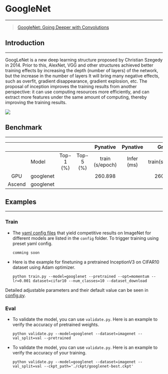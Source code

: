 # GoogleNet
***
> [GoogleNet: Going Deeper with Convolutions](https://arxiv.org/abs/1409.4842)

##  Introduction
***
GoogLeNet is a new deep learning structure proposed by Christian Szegedy in 2014. Prior to this, AlexNet, VGG and other structures achieved better training effects by increasing the depth (number of layers) of the network, but the increase in the number of layers It will bring many negative effects, such as overfit, gradient disappearance, gradient explosion, etc. The proposal of inception improves the training results from another perspective: it can use computing resources more efficiently, and can extract more features under the same amount of computing, thereby improving the training results.

![](GoogLeNet网络.jpg)



## Benchmark
***

|        |           |           |           |    Pynative     |  Pynative  |     Graph      |   Graph    |           |            |
| :----: | --------- | :-------: | :-------: | :-------------: | :--------: | :------------: | :--------: | :-------: | :--------: |
|        | Model     | Top-1 (%) | Top-5 (%) | train (s/epoch) | Infer (ms) | train(s/epoch) | Infer (ms) | Download  |   Config   |
|  GPU   | googlenet |           |           |     260.898     |            |    260.434     |            | [model]() | [config]() |
| Ascend | googlenet |           |           |                 |            |                |            |           |            |



## Examples

***

### Train

- The [yaml config files](../../config) that yield competitive results on ImageNet for different models are listed in the `config` folder. To trigger training using preset yaml config. 

  ```shell
  comming soon
  ```


- Here is the example for finetuning a pretrained InceptionV3 on CIFAR10 dataset using Adam optimizer.

  ```shell
  python train.py --model=googlenet --pretrained --opt=momentum --lr=0.001 dataset=cifar10 --num_classes=10 --dataset_download
  ```

Detailed adjustable parameters and their default value can be seen in [config.py](../../config.py).

### Eval

- To validate the model, you can use `validate.py`. Here is an example to verify the accuracy of pretrained weights.

  ```shell
  python validate.py --model=googlenet --dataset=imagenet --val_split=val --pretrained
  ```

- To validate the model, you can use `validate.py`. Here is an example to verify the accuracy of your training.

  ```shell
  python validate.py --model=googlenet --dataset=imagenet --val_split=val --ckpt_path='./ckpt/googlenet-best.ckpt'
  ```

